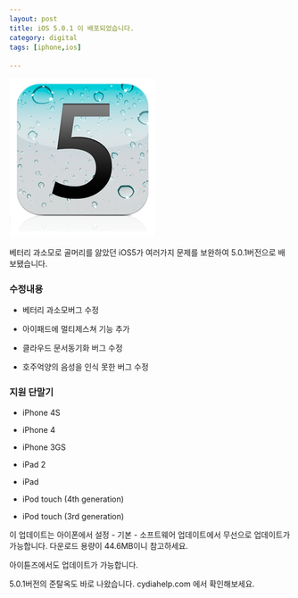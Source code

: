 ```yaml
---
layout: post
title: iOS 5.0.1 이 배포되었습니다.
category: digital
tags: [iphone,ios]

---
```

![iOS 5](/images/posts/ios5_01.png)

베터리 과소모로 골머리를 앓았던 iOS5가 여러가지 문제를 보완하여 5.0.1버전으로 배보됐습니다.


### 수정내용

- 베터리 과소모버그 수정

- 아이패드에 멀티제스쳐 기능 추가

- 클라우드 문서동기화 버그 수정

- 호주억양의 음성을 인식 못한 버그 수정


### 지원 단말기

- iPhone 4S

- iPhone 4

- iPhone 3GS

- iPad 2

- iPad

- iPod touch (4th generation)

- iPod touch (3rd generation)


이 업데이트는  아이폰에서 설정 - 기본 - 소프트웨어 업데이트에서 무선으로 업데이트가 가능합니다. 다운로드 용량이 44.6MB이니 참고하세요.

아이튠즈에서도 업데이트가 가능합니다.


5.0.1버전의 준탈옥도 바로 나왔습니다. cydiahelp.com 에서 확인해보세요.

